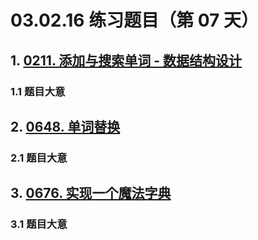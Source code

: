 # 03.02.16 练习题目（第 07 天）

## 1. [0211. 添加与搜索单词 - 数据结构设计](https://leetcode.cn/problems/design-add-and-search-words-data-structure/)

### 1.1 题目大意



## 2. [0648. 单词替换](https://leetcode.cn/problems/replace-words/)

### 2.1 题目大意



## 3. [0676. 实现一个魔法字典](https://leetcode.cn/problems/implement-magic-dictionary/)

### 3.1 题目大意

